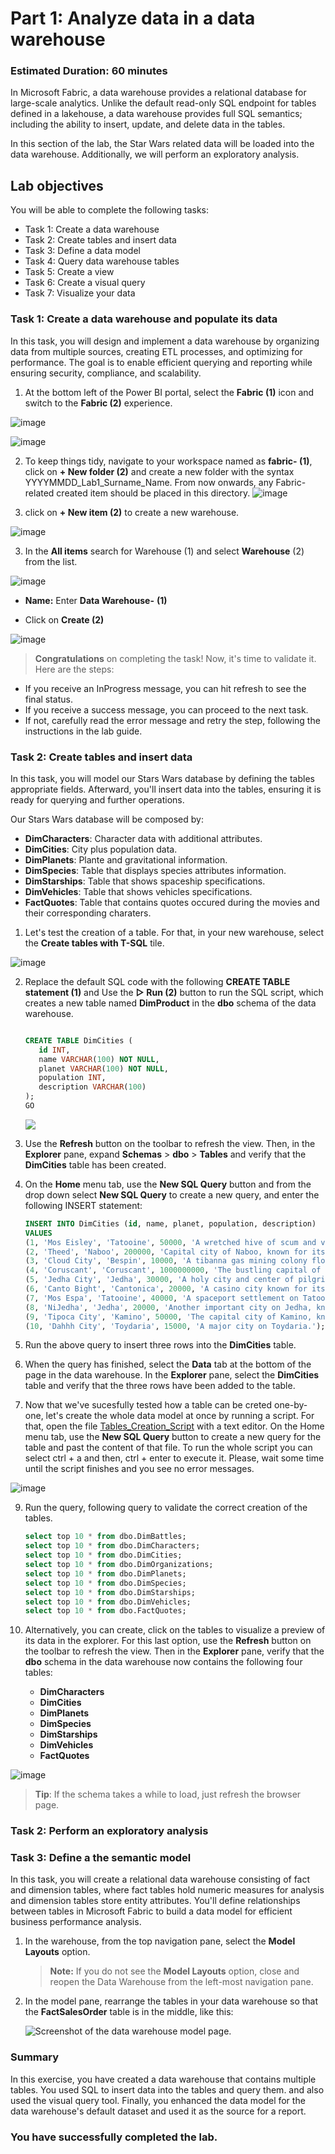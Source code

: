 # Part 1: Analyze data in a data warehouse

### Estimated Duration: 60 minutes

In Microsoft Fabric, a data warehouse provides a relational database for large-scale analytics. Unlike the default read-only SQL endpoint for tables defined in a lakehouse, a data warehouse provides full SQL semantics; including the ability to insert, update, and delete data in the tables.

In this section of the lab, the Star Wars related data will be loaded into the data warehouse. Additionally, we will perform an exploratory analysis.

## Lab objectives

You will be able to complete the following tasks:

- Task 1: Create a data warehouse
- Task 2: Create tables and insert data
- Task 3: Define a data model
- Task 4: Query data warehouse tables
- Task 5: Create a view
- Task 6: Create a visual query
- Task 7: Visualize your data

### Task 1: Create a data warehouse and populate its data

In this task, you will design and implement a data warehouse by organizing data from multiple sources, creating ETL processes, and optimizing for performance. The goal is to enable efficient querying and reporting while ensuring security, compliance, and scalability.

1. At the bottom left of the Power BI portal, select the **Fabric (1)** icon and switch to the **Fabric (2)** experience.

![image](https://github.com/user-attachments/assets/e4d66d90-5a22-4521-8aa4-f4949e236794)

![image](https://github.com/user-attachments/assets/8d9acbf6-7b80-4c34-b4d6-a9074bf7f92a)

2. To keep things tidy, navigate to your workspace named as **fabric-<inject key="DeploymentID" enableCopy="false"/> (1)**, click on **+ New folder (2)** and create a new folder with the syntax YYYYMMDD_Lab1_Surname_Name. From now onwards, any Fabric-related created item should be placed in this directory.
![image](https://github.com/user-attachments/assets/49294d29-649f-460e-9598-b3a1646b5e19)


3. click on **+ New item (2)** to create a new warehouse. 

![image](https://github.com/user-attachments/assets/5dc383e3-1f0d-4709-9f42-310bd5578bb2)

   
3. In the **All items** search for Warehouse (1) and select **Warehouse** (2) from the list.

  ![image](https://github.com/user-attachments/assets/e8923c25-3ae4-4f8b-b0cb-78820e7d945d)
   
   - **Name:** Enter **Data Warehouse-<inject key="DeploymentID" enableCopy="false"/>** **(1)**

   - Click on **Create (2)**

   ![image](https://github.com/user-attachments/assets/ca4700cc-d802-423f-989c-4d5b00ef606c)


> **Congratulations** on completing the task! Now, it's time to validate it. Here are the steps:
      
   - If you receive an InProgress message, you can hit refresh to see the final status.
   - If you receive a success message, you can proceed to the next task.
   - If not, carefully read the error message and retry the step, following the instructions in the lab guide.

<validation step="ed927a03-5062-4d23-bf52-d57ae336f0eb" />

### Task 2: Create tables and insert data

In this task, you will model our Stars Wars database by defining the tables appropriate fields. Afterward, you'll insert data into the tables, ensuring it is ready for querying and further operations.

Our Stars Wars database will be composed by:
- **DimCharacters**: Character data with additional attributes.
- **DimCities**: City plus population data.
- **DimPlanets**: Plante and gravitational information.
- **DimSpecies**: Table that displays species attributes information.
- **DimStarships**: Table that shows spaceship specifications.
- **DimVehicles**: Table that shows vehicles specifications.
- **FactQuotes**: Table that contains quotes occured during the movies and their corresponding charaters.

1. Let's test the creation of a table. For that, in your new warehouse, select the **Create tables with T-SQL** tile.

![image](https://github.com/user-attachments/assets/ddc15492-992b-4eb4-a480-28ad729dc603)

2. Replace the default SQL code with the following **CREATE TABLE statement (1)** and Use the **&#9655; Run (2)** button to run the SQL script, which creates a new table named **DimProduct** in the **dbo** schema of the data warehouse. 

    ```SQL
    
   CREATE TABLE DimCities (
       id INT,
       name VARCHAR(100) NOT NULL,
       planet VARCHAR(100) NOT NULL,
       population INT,
       description VARCHAR(100)
   );
   GO
    
    ```

   ![](./Images/E3-T2-S2.png)

3. Use the **Refresh** button on the toolbar to refresh the view. Then, in the **Explorer** pane, expand **Schemas** > **dbo** > **Tables** and verify that the **DimCities** table has been created.

4. On the **Home** menu tab, use the **New SQL Query** button and from the drop down select **New SQL Query**  to create a new query, and enter the following INSERT statement:

    ```SQL
   INSERT INTO DimCities (id, name, planet, population, description)
   VALUES
   (1, 'Mos Eisley', 'Tatooine', 50000, 'A wretched hive of scum and villainy.'),
   (2, 'Theed', 'Naboo', 200000, 'Capital city of Naboo, known for its classical architecture.'),
   (3, 'Cloud City', 'Bespin', 10000, 'A tibanna gas mining colony floating in the clouds of Bespin.'),
   (4, 'Coruscant', 'Coruscant', 1000000000, 'The bustling capital of the Galactic Republic and later the Galactic Empire.'),
   (5, 'Jedha City', 'Jedha', 30000, 'A holy city and center of pilgrimage for those who believe in the Force.'),
   (6, 'Canto Bight', 'Cantonica', 20000, 'A casino city known for its luxury and opulence.'),
   (7, 'Mos Espa', 'Tatooine', 40000, 'A spaceport settlement on Tatooine, known for its podracing.'),
   (8, 'NiJedha', 'Jedha', 20000, 'Another important city on Jedha, known for its historical significance.'),
   (9, 'Tipoca City', 'Kamino', 50000, 'The capital city of Kamino, known for its cloning facilities.'),
   (10, 'Dahhh City', 'Toydaria', 15000, 'A major city on Toydaria.');
    ```

6. Run the above query to insert three rows into the **DimCities** table.

7. When the query has finished, select the **Data** tab at the bottom of the page in the data warehouse. In the **Explorer** pane, select the **DimCities** table and verify that the three rows have been added to the table.

8. Now that we've sucesfully tested how a table can be creted one-by-one, let's create the whole data model at once by running a script. For that, open the file [Tables_Creation_Script](https://github.com/fuster-10/mslearn-fabric-paris-demo/blob/main/warehouse-copilot/Tables_Creation_Script.sql) with a text editor. On the Home menu tab, use the **New SQL Query** button to create a new query for the table and past the content of that file. To run the whole script you can select ctrl + a and then, ctrl + enter to execute it. Please, wait some time until the script finishes and you see no error messages.

![image](https://github.com/user-attachments/assets/cd5b9673-d2b4-451c-9c78-733e09205f75)


9. Run the query, following query to validate the correct creation of the tables.

    ```SQL
   select top 10 * from dbo.DimBattles;
   select top 10 * from dbo.DimCharacters;
   select top 10 * from dbo.DimCities;
   select top 10 * from dbo.DimOrganizations;
   select top 10 * from dbo.DimPlanets;
   select top 10 * from dbo.DimSpecies;
   select top 10 * from dbo.DimStarships;
   select top 10 * from dbo.DimVehicles;
   select top 10 * from dbo.FactQuotes;

    ```
    
10. Alternatively, you can create, click on the tables to visualize a preview of its data in the explorer. For this last option, use the **Refresh** button on the toolbar to refresh the view. Then in the **Explorer** pane, verify that the **dbo** schema in the data warehouse now contains the following four tables:

    - **DimCharacters**
    - **DimCities**
    - **DimPlanets**
    - **DimSpecies**
    - **DimStarships**
    - **DimVehicles**
    - **FactQuotes**

  ![image](https://github.com/user-attachments/assets/4e147c8a-c6c7-4153-b217-11f04b80e05f)
 

> **Tip**: If the schema takes a while to load, just refresh the browser page.


### Task 2: Perform an exploratory analysis



### Task 3: Define a the  semantic model

In this task, you will create a relational data warehouse consisting of fact and dimension tables, where fact tables hold numeric measures for analysis and dimension tables store entity attributes. You'll define relationships between tables in Microsoft Fabric to build a data model for efficient business performance analysis.

1. In the warehouse, from the top navigation pane, select the **Model Layouts** option.

    >**Note:** If you do not see the **Model Layouts** option, close and reopen the Data Warehouse from the left-most navigation pane.

2. In the model pane, rearrange the tables in your data warehouse so that the **FactSalesOrder** table is in the middle, like this:

    ![Screenshot of the data warehouse model page.](./Images/fab1.png)


### Summary

In this exercise, you have created a data warehouse that contains multiple tables. You used SQL to insert data into the tables and query them. and also used the visual query tool. Finally, you enhanced the data model for the data warehouse's default dataset and used it as the source for a report.

### You have successfully completed the lab. 
